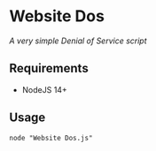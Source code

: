# Website Dos

_A very simple Denial of Service script_

## Requirements

- NodeJS 14+

## Usage

```
node "Website Dos.js"
```

